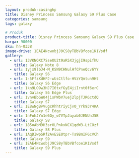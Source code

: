 ```yaml
---
layout: produk-casinghp
title: Disney Princess Samsung Galaxy S9 Plus Case
categories: samsung
tags: galaxy

# Produk
product-title: Disney Princess Samsung Galaxy S9 Plus Case
harga: 90000
sku: hn-0338
image-drive: 1EAE4NcwobjJ9CS8yTBbVBfcoe1K1Vsdf
gallery:
  - url: 13VKNOXC7SseOU2t9aR5X3jgjI9spifhU
    title: Galaxy Note 8
  - url: 1yjx9lbJ4-M_KSN9CHNulHfCPneQcv6YY
    title: Galaxy S6
  - url: 1-5FfzXdHPJ-wUsCtlfo-HVzYQmtun9Ht
    title: Galaxy S6 Edge
  - url: 1kn9LO9w3HJ7I6txfGyE4jiIrnt0f6erC
    title: Galaxy S6 Edge Plus
  - url: 1vnvBbGW04jisPWbV7uej2lpjTJRGctdQ
    title: Galaxy S7
  - url: 1E8wNgBvVugcRhhtriyCjvO_Yrk93r4KA
    title: Galaxy S7 Edge
  - url: 1nFohJYn1e6Gy_w7VTpJayab0JENUnJ5B
    title: Galaxy S8
  - url: 185oAbM9H3sr0LPnkxNCX1qdW3-LtCOzf
    title: Galaxy S8 Plus
  - url: 1AqDIwpSRf2AvESEUtpr-Ts9BmIFGcVCh
    title: Galaxy S9
  - url: 1EAE4NcwobjJ9CS8yTBbVBfcoe1K1Vsdf
    title: Galaxy S9 Plus
---
```

